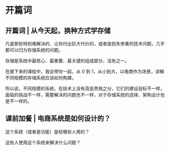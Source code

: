 # 开篇词

## 开篇词 | 从今天起，换种方式学存储

凡是那些特别难解决的、让你付出巨大代价的，或者是损失惨重的技术问题，几乎都可以归为存储系统的问题。

存储是系统中最核心、最重要、最关键的组成部分，没有之一。

在接下来的课程中，我会带你一起，从 0 到 1，从小到大，以电商作为场景，讲解不同规模的存储系统应该如何构建。

所以说，不同规模的系统，在技术上没有高低贵贱之分，它们的建设目标不一样，面临的挑战不一样，需要解决的问题也不一样，对于存储系统的选择、架构设计也是不一样的。

## 课前加餐 | 电商系统是如何设计的？

这个系统（或者是功能）是给哪些人用的？

这些人使用这个系统来解决什么问题？

